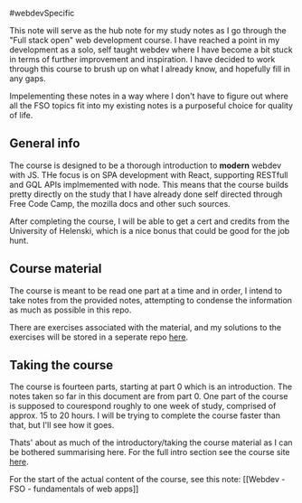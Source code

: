 #webdevSpecific 

This note will serve as the hub note for my study notes as I go through the "Full stack open" web development course. I have reached a point in my development as a solo, self taught webdev where I have become a bit stuck in terms of further improvement and inspiration. I have decided to work through this course to brush up on what I already know, and hopefully fill in any gaps.

Impelementing these notes in a way where I don't have to figure out where all the FSO topics fit into my existing notes is a purposeful choice for quality of life. 

## General info
The course is designed to be a thorough introduction to **modern** webdev with JS. THe focus is on SPA development with React, supporting RESTfull and GQL APIs implmemented with node. This means that the course builds pretty directly on the study that I have already done self directed through Free Code Camp, the mozilla docs and other such sources. 

After completing the course, I will be able to get a cert and credits from the University of Helenski, which is a nice bonus that could be good for the job hunt.

## Course material
The course is meant to be read one part at a time and in order, I intend to take notes from the provided notes, attempting to condense the information as much as possible in this repo.

There are exercises associated with the material, and my solutions to the exercises will be stored in a seperate repo [here](https://github.com/ShaunFerris/fso-exercises).

## Taking the course
The course is fourteen parts, starting at part 0 which is an introduction. The notes taken so far in this document are from part 0. One part of the course is supposed to courespond roughly to one week of study, comprised of approx. 15 to 20 hours. I will be trying to complete the course faster than that, but I'll see how it goes. 

Thats' about as much of the introductory/taking the course material as I can be bothered summarising here. For the full intro section see the course site [here](https://fullstackopen.com/en/part0/general_info#parts-and-completion).

For the start of the actual content of the course, see this note: [[Webdev - FSO - fundamentals of web apps]]